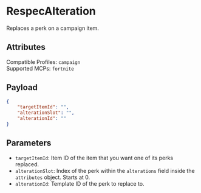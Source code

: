 # RespecAlteration
Replaces a perk on a campaign item.

## Attributes
Compatible Profiles: `campaign`  
Supported MCPs: `fortnite`

## Payload
```json
{
    "targetItemId": "",
    "alterationSlot": "",
    "alterationId": ""
}
```

## Parameters
- `targetItemId`: Item ID of the item that you want one of its perks replaced.
- `alterationSlot`: Index of the perk within the `alterations` field inside the `attributes` object. Starts at 0.
- `alterationId`: Template ID of the perk to replace to.
